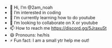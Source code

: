 - 👋 Hi, I’m @2am_noah
- 👀 I’m interested in coding
- 🌱 I’m currently learning how to do youtube
- 💞️ I’m looking to collaborate on X or youtube
- 📫 How to reach me https://discord.gg/5JraxuSt
- 😄 Pronouns: he/his
- ⚡ Fun fact: I am a small ytr help me out!

<!---
2amnoah/2amnoah is a ✨ special ✨ repository because its `README.md` (this file) appears on your GitHub profile.
You can click the Preview link to take a look at your changes.
--->
